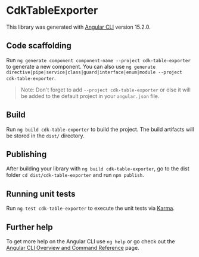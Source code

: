 # CdkTableExporter

This library was generated with [Angular CLI](https://github.com/angular/angular-cli) version 15.2.0.

## Code scaffolding

Run `ng generate component component-name --project cdk-table-exporter` to generate a new component. You can also use `ng generate directive|pipe|service|class|guard|interface|enum|module --project cdk-table-exporter`.
> Note: Don't forget to add `--project cdk-table-exporter` or else it will be added to the default project in your `angular.json` file. 

## Build

Run `ng build cdk-table-exporter` to build the project. The build artifacts will be stored in the `dist/` directory.

## Publishing

After building your library with `ng build cdk-table-exporter`, go to the dist folder `cd dist/cdk-table-exporter` and run `npm publish`.

## Running unit tests

Run `ng test cdk-table-exporter` to execute the unit tests via [Karma](https://karma-runner.github.io).

## Further help

To get more help on the Angular CLI use `ng help` or go check out the [Angular CLI Overview and Command Reference](https://angular.io/cli) page.
